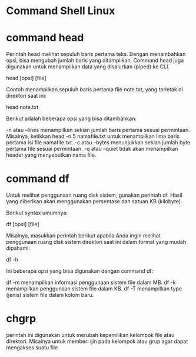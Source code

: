 # Command Shell Linux

# command head

Perintah head melihat sepuluh baris pertama teks. Dengan menambahkan opsi, bisa mengubah jumlah baris yang ditampilkan. Command head juga digunakan untuk menampilkan data yang disalurkan (piped) ke CLI.

head [opsi] [file]

Contoh menampilkan sepuluh baris pertama file note.txt, yang terletak di direktori saat ini:

head note.txt

Berikut adalah beberapa opsi yang bisa ditambahkan:

-n atau –lines menampilkan sekian jumlah baris pertama sesuai permintaan. Misalnya, ketikkan head -n 5 namafile.txt untuk menampilkan lima baris pertama isi file namafile.txt.
-c atau –bytes menunjukkan sekian jumlah byte pertama file sesuai permintaan.
-q atau –quiet tidak akan menampilkan header yang menyebutkan nama file.

# command df
Untuk melihat penggunaan ruang disk sistem, gunakan perintah df. Hasil yang diberikan akan menggunakan persentase dan satuan KB (kilobyte). 

Berikut syntax umumnya:

df [opsi] [file]

Misalnya, masukkan perintah berikut apabila Anda ingin melihat penggunaan ruang disk sistem direktori saat ini dalam format yang mudah dipahami:

df -h

Ini beberapa opsi yang bisa digunakan dengan command df:

df -m menampilkan informasi penggunaan sistem file dalam MB.
df -k menampilkan penggunaan sistem file dalam KB.
df -T menampilkan type (jenis) sistem file dalam kolom baru.

# chgrp

perintah ini digunakan untuk merubah kepemilikan kelompok file atau direktori. Misalnya untuk memberi ijin pada kelompok atau grup agar dapat mengakses suatu file
